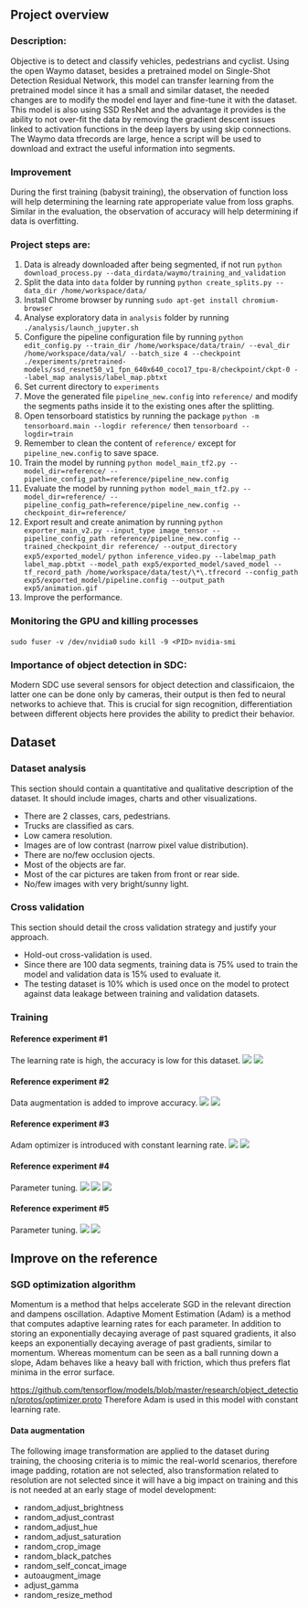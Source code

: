## Project overview
### Description:
Objective is to detect and classify vehicles, pedestrians and cyclist.
Using the open Waymo dataset, besides a pretrained model on Single-Shot Detection Residual Network, this model can transfer learning from the pretrained model since it has a small and similar dataset, the needed changes are to modify the model end layer and fine-tune it with the dataset.
This model is also using SSD ResNet and the advantage it provides is the ability to not over-fit the data by removing the gradient descent issues linked to activation functions in the deep layers by using skip connections.
The Waymo data tfrecords are large, hence a script will be used to download and extract the useful information into segments.

### Improvement
During the first training (babysit training), the observation of function loss will help determining the learning rate approperiate value from loss graphs.
Similar in the evaluation, the observation of accuracy will help determining if data is overfitting.

### Project steps are:
1. Data is already downloaded after being segmented, if not run
`python download_process.py --data_dirdata/waymo/training_and_validation`
2. Split the data into `data` folder by running
`python create_splits.py --data_dir /home/workspace/data/`
3. Install Chrome browser by running
`sudo apt-get install chromium-browser`
4. Analyse exploratory data in `analysis` folder by running
`./analysis/launch_jupyter.sh`
5. Configure the pipeline configuration file by running
`python edit_config.py --train_dir /home/workspace/data/train/ --eval_dir /home/workspace/data/val/ --batch_size 4 --checkpoint ./experiments/pretrained-models/ssd_resnet50_v1_fpn_640x640_coco17_tpu-8/checkpoint/ckpt-0 --label_map analysis/label_map.pbtxt`
6. Set current directory to `experiments`
7. Move the generated file `pipeline_new.config` into `reference/` and modify the segments paths inside it to the existing ones after the splitting.
8. Open tensorboard statistics by running the package
`python -m tensorboard.main --logdir reference/` then `tensorboard --logdir=train`
9. Remember to clean the content of `reference/` except for `pipeline_new.config` to save space.
10. Train the model by running
`python model_main_tf2.py --model_dir=reference/ --pipeline_config_path=reference/pipeline_new.config`
11. Evaluate the model by running
`python model_main_tf2.py --model_dir=reference/ --pipeline_config_path=reference/pipeline_new.config --checkpoint_dir=reference/`
12. Export result and create animation by running
`python exporter_main_v2.py --input_type image_tensor --pipeline_config_path reference/pipeline_new.config --trained_checkpoint_dir reference/ --output_directory exp5/exported_model/`
`python inference_video.py --labelmap_path label_map.pbtxt --model_path exp5/exported_model/saved_model --tf_record_path /home/workspace/data/test/\*\.tfrecord --config_path exp5/exported_model/pipeline.config --output_path exp5/animation.gif`
13. Improve the performance.

### Monitoring the GPU and killing processes
`sudo fuser -v /dev/nvidia0`
`sudo kill -9 <PID>`
`nvidia-smi`

### Importance of object detection in SDC:
Modern SDC use several sensors for object detection and classificaion, the latter one can be done only by cameras, their output is then fed to neural networks to achieve that.
This is crucial for sign recognition, differentiation between different objects here provides the ability to predict their behavior.

## Dataset
### Dataset analysis
This section should contain a quantitative and qualitative description of the dataset. It should include images, charts and other visualizations.
- There are 2 classes, cars, pedestrians.
- Trucks are classified as cars.
- Low camera resolution.
- Images are of low contrast (narrow pixel value distribution).
- There are no/few occlusion ojects.
- Most of the objects are far.
- Most of the car pictures are taken from front or rear side.
- No/few images with very bright/sunny light.

### Cross validation
This section should detail the cross validation strategy and justify your approach.
- Hold-out cross-validation is used.
- Since there are 100 data segments, training data is 75% used to train the model and validation data is 15% used to evaluate it.
- The testing dataset is 10% which is used once on the model to protect against data leakage between training and validation datasets.

### Training
#### Reference experiment #1
The learning rate is high, the accuracy is low for this dataset.
<img src="training/exp0/loss.png"/>
<img src="training/exp0/lr.png"/>

#### Reference experiment #2
Data augmentation is added to improve accuracy.
<img src="training/exp1/loss.png"/>
<img src="training/exp1/lr.png"/>

#### Reference experiment #3
Adam optimizer is introduced with constant learning rate.
<img src="training/exp2/loss.png"/>
<img src="training/exp2/lr.png"/>

#### Reference experiment #4
Parameter tuning.
<img src="training/exp3/loss.png"/>
<img src="training/exp3/lr.png"/>
<img src="training/exp3/acc.png"/>

#### Reference experiment #5
Parameter tuning.
<img src="training/exp4/loss.png"/>
<img src="training/exp4/acc.png"/>

## Improve on the reference
### SGD optimization algorithm
Momentum is a method that helps accelerate SGD in the relevant direction and dampens oscillation.
Adaptive Moment Estimation (Adam) is a method that computes adaptive learning rates for each parameter. In addition to storing an exponentially decaying average of past squared gradients, it also keeps an exponentially decaying average of past gradients, similar to momentum. Whereas momentum can be seen as a ball running down a slope, Adam behaves like a heavy ball with friction, which thus prefers flat minima in the error surface.

https://github.com/tensorflow/models/blob/master/research/object_detection/protos/optimizer.proto
Therefore Adam is used in this model with constant learning rate.

#### Data augmentation
The following image transformation are applied to the dataset during training, the choosing criteria is to mimic the real-world scenarios, therefore image padding, rotation are not selected, also transformation related to resolution are not selected since it will have a big impact on training and this is not needed at an early stage of model development:
- random_adjust_brightness
- random_adjust_contrast
- random_adjust_hue
- random_adjust_saturation
- random_crop_image
- random_black_patches
- random_self_concat_image
- autoaugment_image
- adjust_gamma
- random_resize_method
